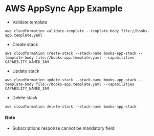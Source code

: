 # AWS AppSync App Example

- Validate template
```
aws cloudformation validate-template --template-body file://books-app.template.yaml
```

- Create stack
```
aws cloudformation create-stack --stack-name books-app-stack --template-body file://books-app.template.yaml --capabilities CAPABILITY_NAMED_IAM
```

- Update stack
```
aws cloudformation update-stack --stack-name books-app-stack --template-body file://books-app.template.yaml --capabilities CAPABILITY_NAMED_IAM
```

- Delete stack
```
aws cloudformation delete-stack --stack-name books-app-stack
```

#### Note
- Subscriptions response cannot be mandatory field